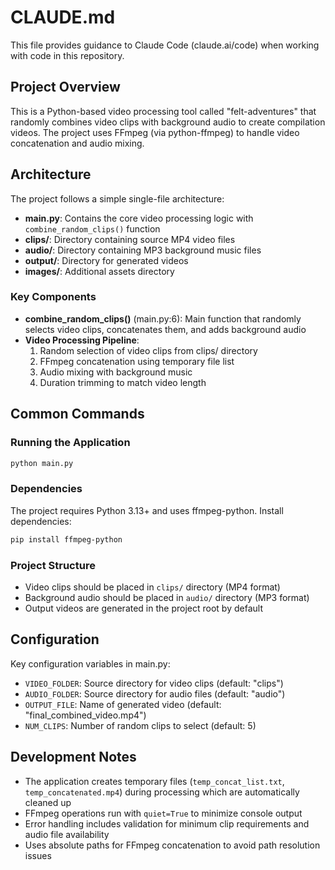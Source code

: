 # CLAUDE.md

This file provides guidance to Claude Code (claude.ai/code) when working with code in this repository.

## Project Overview

This is a Python-based video processing tool called "felt-adventures" that randomly combines video clips with background audio to create compilation videos. The project uses FFmpeg (via python-ffmpeg) to handle video concatenation and audio mixing.

## Architecture

The project follows a simple single-file architecture:

- **main.py**: Contains the core video processing logic with `combine_random_clips()` function
- **clips/**: Directory containing source MP4 video files 
- **audio/**: Directory containing MP3 background music files
- **output/**: Directory for generated videos
- **images/**: Additional assets directory

### Key Components

- **combine_random_clips()** (main.py:6): Main function that randomly selects video clips, concatenates them, and adds background audio
- **Video Processing Pipeline**:
  1. Random selection of video clips from clips/ directory
  2. FFmpeg concatenation using temporary file list
  3. Audio mixing with background music
  4. Duration trimming to match video length

## Common Commands

### Running the Application
```bash
python main.py
```

### Dependencies
The project requires Python 3.13+ and uses ffmpeg-python. Install dependencies:
```bash
pip install ffmpeg-python
```

### Project Structure
- Video clips should be placed in `clips/` directory (MP4 format)
- Background audio should be placed in `audio/` directory (MP3 format)
- Output videos are generated in the project root by default

## Configuration

Key configuration variables in main.py:
- `VIDEO_FOLDER`: Source directory for video clips (default: "clips")
- `AUDIO_FOLDER`: Source directory for audio files (default: "audio") 
- `OUTPUT_FILE`: Name of generated video (default: "final_combined_video.mp4")
- `NUM_CLIPS`: Number of random clips to select (default: 5)

## Development Notes

- The application creates temporary files (`temp_concat_list.txt`, `temp_concatenated.mp4`) during processing which are automatically cleaned up
- FFmpeg operations run with `quiet=True` to minimize console output
- Error handling includes validation for minimum clip requirements and audio file availability
- Uses absolute paths for FFmpeg concatenation to avoid path resolution issues